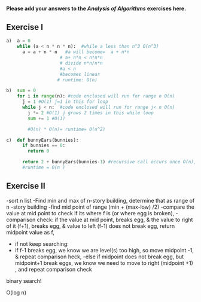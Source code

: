 #### Please add your answers to the ***Analysis of  Algorithms*** exercises here.

## Exercise I

```python
a)  a = 0
    while (a < n * n * n):  #while a less than n^3 O(n^3)
      a = a + n * n   #a will become=  a + n*n
                    # a+ n*n < n*n*n
                    # divide n*n/n*n
                    #a < n
                    #becomes linear
                   # runtime: O(n)
```


```python
b)  sum = 0
    for i in range(n): #code enclosed will run for range n O(n)
      j = 1 #O(1) j=1 in this for loop 
      while j < n:  #code enclosed will run for range j< n O(n)
        j *= 2 #O(1) j grows 2 times in this while loop 
        sum += 1 #O(1)

        #O(n) * O(n)= runtime= O(n^2)
```

```python 
c)  def bunnyEars(bunnies): 
      if bunnies == 0:
        return 0

      return 2 + bunnyEars(bunnies-1) #recursive call occurs once O(n), increases at linear rate with size of input 
      #runtime = O(n )
```

## Exercise II

-sort n list 
-Find min and max of  n-story building, determine that as range of n -story building
-find mid point of range (min + (max-low) /2)
-compare the value at mid point to check if its where f is (or where egg is broken), 
-comparison check: if the value at mid point, breaks egg, & the value to right of it (f+1), breaks egg, & value to left (f-1) does not break egg, return midpoint value as f, 
- if not keep searching: 
- if f-1 breaks egg, we know we are level(s) too high, so move midpoint -1, & repeat comparison heck, 
-else if midpoint does not break egg, but midpoint+1 break eggs, we know we need to move to right (midpoint +1) , and repeat comparison check

binary search!


O(log n)

